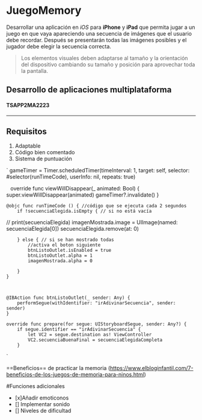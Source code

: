 # JuegoMemory

Desarrollar una aplicación en *iOS* para **iPhone** y **iPad** que permita jugar a un juego en que vaya apareciendo una secuencia de imágenes que el usuario debe recordar. Después se presentarán todas las imágenes posibles y el jugador debe elegir la secuencia correcta.


> Los elementos visuales deben adaptarse al tamaño y la orientación del dispositivo cambiando su tamaño y posición para aprovechar toda la pantalla.


## Desarrollo de aplicaciones multiplataforma
#### TSAPP2MA2223

---

##  Requisitos

1. Adaptable
2. Código bien comentado
3. Sistema de puntuación

`
gameTimer = Timer.scheduledTimer(timeInterval: 1, target: self, selector: #selector(runTimeCode), userInfo: nil, repeats: true)

`
`
 override func viewWillDisappear(_ animated: Bool) {
        super.viewWillDisappear(animated)
        gameTimer?.invalidate()
    }
    
    @objc func runTimeCode () { //código que se ejecuta cada 2 segundos
        if !secuenciaElegida.isEmpty { // si no está vacía
//            print(secuenciaElegida)
            imagenMostrada.image = UIImage(named: secuenciaElegida[0])
        secuenciaElegida.remove(at: 0)
        
        } else { // si se han mostrado todas
            //activa el boton siguiente
            btnListoOutlet.isEnabled = true
            btnListoOutlet.alpha = 1
            imagenMostrada.alpha = 0

        }
    }
    
    
    
    @IBAction func btnListoOutlet(_ sender: Any) {
        performSegue(withIdentifier: "irAdivinarSecuencia", sender: sender)
    }
    
    override func prepare(for segue: UIStoryboardSegue, sender: Any?) {
        if segue.identifier == "irAdivinarSecuencia" {
            let VC2 = segue.destination as! ViewController
            VC2.secuenciaBuenaFinal = secuenciaElegidaCompleta
        }
`


==Beneficios== de practicar la memoria
(https://www.elbloginfantil.com/7-beneficios-de-los-juegos-de-memoria-para-ninos.html)

#Funciones adicionales
- [x]Añadir emoticonos
- [] Implementar sonido
- [] Niveles de dificultad

[^1]: Diciembre-2022.
